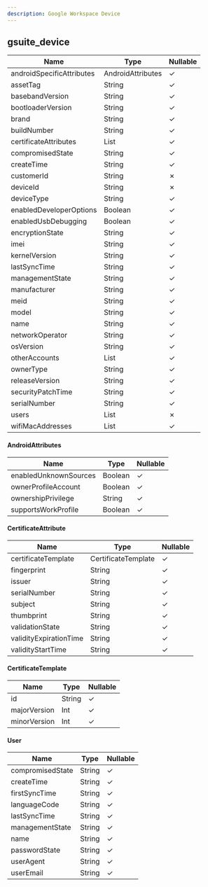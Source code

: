 ```yaml
---
description: Google Workspace Device
---
```

gsuite_device
-------------

| **Name**                  | **Type**                   | **Nullable** |
| ------------------------- | -------------------------- | ------------ |
| androidSpecificAttributes | AndroidAttributes          | &check;      |
| assetTag                  | String                     | &check;      |
| basebandVersion           | String                     | &check;      |
| bootloaderVersion         | String                     | &check;      |
| brand                     | String                     | &check;      |
| buildNumber               | String                     | &check;      |
| certificateAttributes     | List<CertificateAttribute> | &check;      |
| compromisedState          | String                     | &check;      |
| createTime                | String                     | &check;      |
| customerId                | String                     | &cross;      |
| deviceId                  | String                     | &cross;      |
| deviceType                | String                     | &check;      |
| enabledDeveloperOptions   | Boolean                    | &check;      |
| enabledUsbDebugging       | Boolean                    | &check;      |
| encryptionState           | String                     | &check;      |
| imei                      | String                     | &check;      |
| kernelVersion             | String                     | &check;      |
| lastSyncTime              | String                     | &check;      |
| managementState           | String                     | &check;      |
| manufacturer              | String                     | &check;      |
| meid                      | String                     | &check;      |
| model                     | String                     | &check;      |
| name                      | String                     | &check;      |
| networkOperator           | String                     | &check;      |
| osVersion                 | String                     | &check;      |
| otherAccounts             | List<String>               | &check;      |
| ownerType                 | String                     | &check;      |
| releaseVersion            | String                     | &check;      |
| securityPatchTime         | String                     | &check;      |
| serialNumber              | String                     | &check;      |
| users                     | List<User>                 | &cross;      |
| wifiMacAddresses          | List<String>               | &check;      |

#### AndroidAttributes
| **Name**              | **Type** | **Nullable** |
| --------------------- | -------- | ------------ |
| enabledUnknownSources | Boolean  | &check;      |
| ownerProfileAccount   | Boolean  | &check;      |
| ownershipPrivilege    | String   | &check;      |
| supportsWorkProfile   | Boolean  | &check;      |

#### CertificateAttribute
| **Name**               | **Type**            | **Nullable** |
| ---------------------- | ------------------- | ------------ |
| certificateTemplate    | CertificateTemplate | &check;      |
| fingerprint            | String              | &check;      |
| issuer                 | String              | &check;      |
| serialNumber           | String              | &check;      |
| subject                | String              | &check;      |
| thumbprint             | String              | &check;      |
| validationState        | String              | &check;      |
| validityExpirationTime | String              | &check;      |
| validityStartTime      | String              | &check;      |

#### CertificateTemplate
| **Name**     | **Type** | **Nullable** |
| ------------ | -------- | ------------ |
| id           | String   | &check;      |
| majorVersion | Int      | &check;      |
| minorVersion | Int      | &check;      |

#### User
| **Name**         | **Type** | **Nullable** |
| ---------------- | -------- | ------------ |
| compromisedState | String   | &check;      |
| createTime       | String   | &check;      |
| firstSyncTime    | String   | &check;      |
| languageCode     | String   | &check;      |
| lastSyncTime     | String   | &check;      |
| managementState  | String   | &check;      |
| name             | String   | &check;      |
| passwordState    | String   | &check;      |
| userAgent        | String   | &check;      |
| userEmail        | String   | &check;      |
